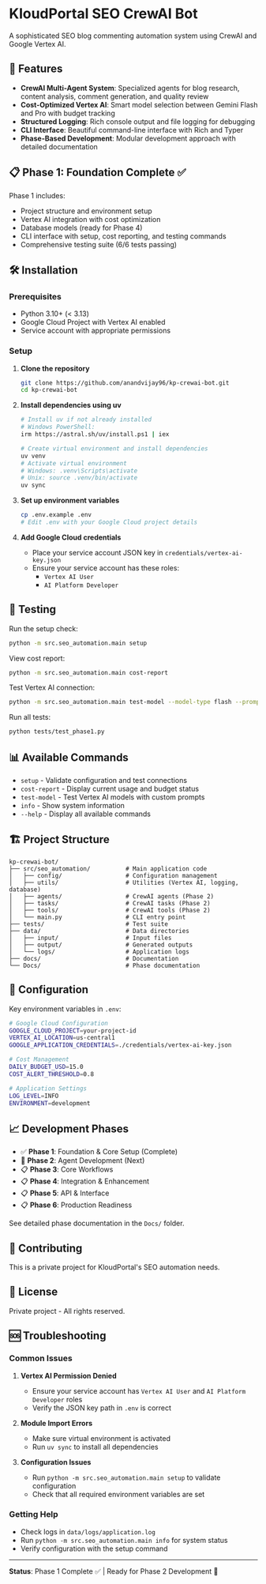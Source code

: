 # KloudPortal SEO CrewAI Bot

A sophisticated SEO blog commenting automation system using CrewAI and Google Vertex AI.

## 🚀 Features

- **CrewAI Multi-Agent System**: Specialized agents for blog research, content analysis, comment generation, and quality review
- **Cost-Optimized Vertex AI**: Smart model selection between Gemini Flash and Pro with budget tracking
- **Structured Logging**: Rich console output and file logging for debugging
- **CLI Interface**: Beautiful command-line interface with Rich and Typer
- **Phase-Based Development**: Modular development approach with detailed documentation

## 📋 Phase 1: Foundation Complete ✅

Phase 1 includes:
- Project structure and environment setup
- Vertex AI integration with cost optimization
- Database models (ready for Phase 4)
- CLI interface with setup, cost reporting, and testing commands
- Comprehensive testing suite (6/6 tests passing)

## 🛠️ Installation

### Prerequisites
- Python 3.10+ (< 3.13)
- Google Cloud Project with Vertex AI enabled
- Service account with appropriate permissions

### Setup

1. **Clone the repository**
   ```bash
   git clone https://github.com/anandvijay96/kp-crewai-bot.git
   cd kp-crewai-bot
   ```

2. **Install dependencies using uv**
   ```bash
   # Install uv if not already installed
   # Windows PowerShell: 
   irm https://astral.sh/uv/install.ps1 | iex
   
   # Create virtual environment and install dependencies
   uv venv
   # Activate virtual environment
   # Windows: .venv\Scripts\activate
   # Unix: source .venv/bin/activate
   uv sync
   ```

3. **Set up environment variables**
   ```bash
   cp .env.example .env
   # Edit .env with your Google Cloud project details
   ```

4. **Add Google Cloud credentials**
   - Place your service account JSON key in `credentials/vertex-ai-key.json`
   - Ensure your service account has these roles:
     - `Vertex AI User`
     - `AI Platform Developer`

## 🧪 Testing

Run the setup check:
```bash
python -m src.seo_automation.main setup
```

View cost report:
```bash
python -m src.seo_automation.main cost-report
```

Test Vertex AI connection:
```bash
python -m src.seo_automation.main test-model --model-type flash --prompt "Hello world"
```

Run all tests:
```bash
python tests/test_phase1.py
```

## 📊 Available Commands

- `setup` - Validate configuration and test connections
- `cost-report` - Display current usage and budget status  
- `test-model` - Test Vertex AI models with custom prompts
- `info` - Show system information
- `--help` - Display all available commands

## 🏗️ Project Structure

```
kp-crewai-bot/
├── src/seo_automation/          # Main application code
│   ├── config/                  # Configuration management
│   ├── utils/                   # Utilities (Vertex AI, logging, database)
│   ├── agents/                  # CrewAI agents (Phase 2)
│   ├── tasks/                   # CrewAI tasks (Phase 2)
│   ├── tools/                   # CrewAI tools (Phase 2)
│   └── main.py                  # CLI entry point
├── tests/                       # Test suite
├── data/                        # Data directories
│   ├── input/                   # Input files
│   ├── output/                  # Generated outputs
│   └── logs/                    # Application logs
├── docs/                        # Documentation
└── Docs/                        # Phase documentation
```

## 🔧 Configuration

Key environment variables in `.env`:

```bash
# Google Cloud Configuration
GOOGLE_CLOUD_PROJECT=your-project-id
VERTEX_AI_LOCATION=us-central1
GOOGLE_APPLICATION_CREDENTIALS=./credentials/vertex-ai-key.json

# Cost Management
DAILY_BUDGET_USD=15.0
COST_ALERT_THRESHOLD=0.8

# Application Settings
LOG_LEVEL=INFO
ENVIRONMENT=development
```

## 📈 Development Phases

- ✅ **Phase 1**: Foundation & Core Setup (Complete)
- 🚧 **Phase 2**: Agent Development (Next)
- 📋 **Phase 3**: Core Workflows
- 📋 **Phase 4**: Integration & Enhancement
- 📋 **Phase 5**: API & Interface
- 📋 **Phase 6**: Production Readiness

See detailed phase documentation in the `Docs/` folder.

## 🤝 Contributing

This is a private project for KloudPortal's SEO automation needs. 

## 📝 License

Private project - All rights reserved.

## 🆘 Troubleshooting

### Common Issues

1. **Vertex AI Permission Denied**
   - Ensure your service account has `Vertex AI User` and `AI Platform Developer` roles
   - Verify the JSON key path in `.env` is correct

2. **Module Import Errors**
   - Make sure virtual environment is activated
   - Run `uv sync` to install all dependencies

3. **Configuration Issues**
   - Run `python -m src.seo_automation.main setup` to validate configuration
   - Check that all required environment variables are set

### Getting Help

- Check logs in `data/logs/application.log`
- Run `python -m src.seo_automation.main info` for system status
- Verify configuration with the setup command

---

**Status**: Phase 1 Complete ✅ | Ready for Phase 2 Development 🚀
